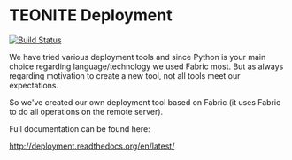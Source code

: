 TEONITE Deployment
==================

[![Build Status](https://drone.io/github.com/teonite/deployment/status.png)](https://drone.io/github.com/teonite/deployment/latest)

We have tried various deployment tools and since Python is your main choice
regarding language/technology we used Fabric most. But as always regarding
motivation to create a new tool, not all tools meet our expectations.

So we've created our own deployment tool based on Fabric (it uses Fabric to do
all operations on the remote server).

Full documentation can be found here:

http://deployment.readthedocs.org/en/latest/
